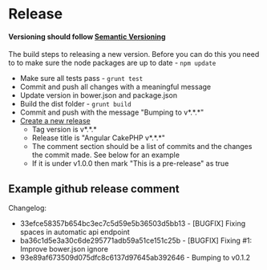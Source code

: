 # Release

#### Versioning should follow [Semantic Versioning](http://semver.org/)

The build steps to releasing a new version. Before you can do this you need to to make sure the node packages are up to date - ``` npm update ```

  * Make sure all tests pass - ``` grunt test ```
  * Commit and push all changes with a meaningful message
  * Update version in bower.json and package.json
  * Build the dist folder -  ``` grunt build ```
  * Commit and push with the message "Bumping to v\*.\*.\*"
  * [Create a new release](https://github.com/intellipharm/dc-addons/releases/new)
    * Tag version is v\*.\*.\*
    * Release title is "Angular CakePHP v\*.\*.\*"
    * The comment section should be a list of commits and the changes the commit made. See below for an example
    * If it is under v1.0.0 then mark "This is a pre-release" as true


## Example github release comment
Changelog:

  * 33efce58357b654bc3ec7c5d59e5b36503d5bb13 - [BUGFIX] Fixing spaces in automatic api endpoint
  * ba36c1d5e3a30c6de295771adb59a51ce151c25b - [BUGFIX] Fixing #1: Improve bower.json ignore
  * 93e89af673509d075dfc8c6137d97645ab392646 - Bumping to v0.1.2
